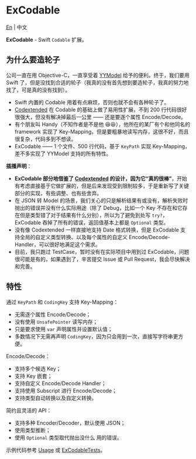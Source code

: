 # ExCodable

[En](https://github.com/iwill/ExCodable) | 中文

**ExCodable** - Swift `Codable` 扩展。

## 为什么要造轮子

公司一直在用 Objective-C，一直享受着 [YYModel](https://github.com/ibireme/YYModel) 给予的便利。终于，我们要用 Swift 了，但是没找到合适的轮子（我真的没有首先想到要造轮子，我真的努力地找了，可是真的没有找到）。
- Swift 内置的 Codable 用着有点麻烦，否则也就不会有各种轮子了。
- [Codextended](https://github.com/JohnSundell/Codextended) 在 Codable 的基础上做了易用性扩展，不到 200 行代码很好很强大，但没有解决掉最后一公里 —— 还是要逐个属性 Encode/Decode。
- 有个朋友叫 Handy（不知作者是不是他 😆😆），他所在的某厂有个和他同名的 framework 实现了 Key-Mapping，但是要粗暴地读写内存，这很不好，而且很复杂，代码多到不想读。
- ExCodable —— 1 个文件、500 行代码，基于 `KeyPath` 实现 Key-Mapping，差不多实现了 YYModel 支持的所有特性。

**插播声明**：
- **ExCodable 部分地借鉴了 [Codextended](https://github.com/JohnSundell/Codextended) 的设计，因为它“真的很棒”**，开始有考虑直接基于它做扩展的，但是后来发现受到限制较多，于是重新写了关键部分的实现，有些调整、也有些舍弃。
- 在 JSON 转 Model 的场景，我们关心的只是解析结果有或没有，解析失败时抛出的错误并没有什么实际用途（除了 Debug，比如一个 Key 不存在和它存在但是类型错了对于结果有什么分别），所以为了避免到处写 `try?`，ExCodable 吞掉了所有的错误，返回值基本上都是 `Optional` 类型。
- 没有像 Codextended 一样直接地支持 Date 格式转换，但是 ExCodable 支持全局的自定义类型转换、以及每个属性的自定义 Encode/Decode-Handler，可以很好地满足这个需求。
- 目前，我只跑过 TestCase，暂时没有在实际项目中用到过 ExCodable，问题很可能是有的，如果遇到了，辛苦提交 Issue 或 Pull Request，我会尽快解决和完善。

## 特性

通过 `KeyPath` 和 `CodingKey` 支持 Key-Mapping：
- 无需逐个属性 Encode/Decode；
- 没有使用 `UnsafePointer` 读写内存；
- 只是要求使用 `var` 声明属性并设置默认值；
- 多数情况下无需再声明 `CodingKey`，因为只会用到一次，直接写字符串更方便。

Encode/Decode：
- 支持多个候选 Key；
- 支持 Key 嵌套；
- 支持自定义 Encode/Decode Handler；
- 支持使用 Subscript 进行 Encode/Decode；
- 支持类型自动转换以及自定义转换。

简约且灵活的 API：
- 支持多种 Encoder/Decoder，默认使用 JSON；
- 使用类型推断；
- 使用 `Optional` 类型取代抛出没什么 用的错误。

示例代码参考 [Usage](./#usage) 或 [ExCodableTests](./Tests/ExCodableTests/ExCodableTests.swift)。
